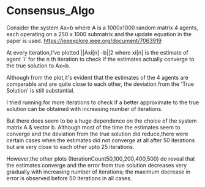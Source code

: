 # Consensus_Algo
Consider the system Ax=b 
where A is a 1000x1000 random matrix
4 agents, each operating on a 250 x 1000 submatrix and the update equation in the paper is used.
https://ieeexplore.ieee.org/document/7063919

At every iteration,I've plotted ||Axi[n] -b||2 where xi[n] is the estimate of agent 'i' for the n th iteration to check if the estimates actually converge to the true solution to Ax=b.

Although from the plot,it's evident that the estimates of the 4 agents are comparable and are quite close to each other, the deviation from the 'True Solution' is still substantial. 

I tried running for more iterations to check if a better approximate to the true solution can be obtained with increasing number of iterations. 

But there does seem to be a huge dependence on the choice of the system matrix A & vector b. Although most of the time the estimates seem to converge and the deviation from the true solution did reduce,there were certain cases when the estimates did not converge at all after 50 iterations but are very close to each other  upto 25 iterations.


However,the other plots (IterationCount50,100,200,400,500) do reveal that the estimates converge and the error from true solution decreases very gradually with increasing number of iterations; the maximum decrease in error is observed before 50 iterations in all cases.

